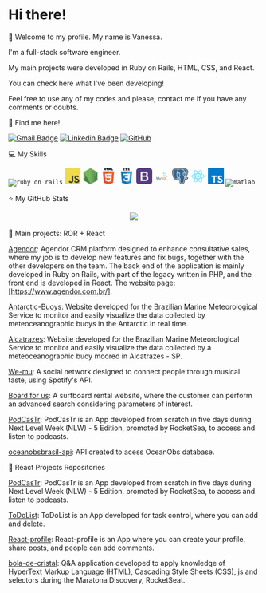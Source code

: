 # Hi there! <animated-image data-catalyst=""><a target="_blank" rel="noopener noreferrer" href="https://camo.githubusercontent.com/fb070d9f71a64edbafed08519130d75e7e0a0a69665d50d94ad095157f702e59/68747470733a2f2f6d656469612e67697068792e636f6d2f6d656469612f6d47634e6a736657416a593541455a4e77362f67697068792e676966" data-target="animated-image.originalLink" hidden=""><img src="https://camo.githubusercontent.com/fb070d9f71a64edbafed08519130d75e7e0a0a69665d50d94ad095157f702e59/68747470733a2f2f6d656469612e67697068792e636f6d2f6d656469612f6d47634e6a736657416a593541455a4e77362f67697068792e676966" width="50" data-canonical-src="https://media.giphy.com/media/mGcNjsfWAjY5AEZNw6/giphy.gif" style="max-width: 100%;" data-target="animated-image.originalImage" hidden=""></a>
 
<p align="left" dir="auto"> 
 <g-emoji class="g-emoji" alias="vulcan_salute" fallback-src="https://github.githubassets.com/images/icons/emoji/unicode/1f596.png">🖖</g-emoji> 
 Welcome to my profile. My name is Vanessa. 
</p>
 
<p align="left" dir="auto"> 
 I'm a full-stack software engineer. 
</p>

<p align="left" dir="auto">  
 My main projects were developed in Ruby on Rails, HTML, CSS, and React. 
 
</p>
 
<p align="left" dir="auto">  
 You can check here what I've been developing! 
</p>
 
<p align="left" dir="auto">   
 Feel free to use any of my codes and please, contact me if you have any comments or doubts. 
</p>

👀 Find me here!

[![Gmail Badge](https://img.shields.io/badge/-vanessabach.r@gmail.com-c14438?style=flat-square&logo=Gmail&logoColor=white&link=mailto:vanessabach.r@gmail.com)](mailto:vanessabach.r@gmail.com)
[![Linkedin Badge](https://img.shields.io/badge/-bachvanessa-blue?style=flat-square&logo=Linkedin&logoColor=white&link=https://www.linkedin.com/in/bachvanessa/)](https://www.linkedin.com/in/bachvanessa/)
[![GitHub](https://img.shields.io/badge/-GitHub-181717?style=flat-square&logo=github&logoColor=white&link=https://github.com/VanessaBach)](https://github.com/VanessaBach)


:computer: My Skills

<code><img height="32" src="https://upload.wikimedia.org/wikipedia/commons/1/16/Ruby_on_Rails-logo.png" alt="ruby on rails"/></code>
<code><img height="32" src="https://raw.githubusercontent.com/github/explore/80688e429a7d4ef2fca1e82350fe8e3517d3494d/topics/javascript/javascript.png" alt="Javascript"/></code>
<code><img height="32" src="https://raw.githubusercontent.com/github/explore/80688e429a7d4ef2fca1e82350fe8e3517d3494d/topics/nodejs/nodejs.png" alt="Nodejs"/></code>
<code><img height="32" src="https://raw.githubusercontent.com/github/explore/80688e429a7d4ef2fca1e82350fe8e3517d3494d/topics/html/html.png" alt="HTML5"/></code>
<code><img height="32" src="https://raw.githubusercontent.com/github/explore/80688e429a7d4ef2fca1e82350fe8e3517d3494d/topics/css/css.png" alt="CSS"/></code>
<code><img height="32" src="https://raw.githubusercontent.com/github/explore/80688e429a7d4ef2fca1e82350fe8e3517d3494d/topics/bootstrap/bootstrap.png" alt="Bootstrap"/></code>
<code><img height="32" src="https://raw.githubusercontent.com/github/explore/80688e429a7d4ef2fca1e82350fe8e3517d3494d/topics/mysql/mysql.png" alt="MySQL"/></code>
<code><img height="32" src="https://raw.githubusercontent.com/github/explore/80688e429a7d4ef2fca1e82350fe8e3517d3494d/topics/postgresql/postgresql.png" alt="PostegreSQL"/></code>
<code><img height="32" src="https://raw.githubusercontent.com/github/explore/80688e429a7d4ef2fca1e82350fe8e3517d3494d/topics/react/react.png" alt="react"/></code>
 <code><img height="32" src="https://raw.githubusercontent.com/github/explore/80688e429a7d4ef2fca1e82350fe8e3517d3494d/topics/typescript/typescript.png" alt="typescript"/></code>
<code><img height="32" src="https://upload.wikimedia.org/wikipedia/commons/2/21/Matlab_Logo.png" alt="matlab"/></code>


⭐ My GitHub Stats

<p align="center">
<a href="https://github.com/VanessaBach">
  <img height="180em" src="https://github-readme-stats-eight-theta.vercel.app/api/top-langs/?username=VanessaBach&layout=compact&langs_count=8&theme=dracula"/>
</a>
</p>


📎 Main projects: ROR + React


[Agendor](https://github.com/orgs/agendor/repositories): Agendor CRM platform designed to enhance consultative sales, where my job is to develop new features and fix bugs, together with the other developers on the team. The back end of the application is mainly developed in Ruby on Rails, with part of the legacy written in PHP, and the front end is developed in React.
The website page: [https://www.agendor.com.br/].

[Antarctic-Buoys](https://github.com/VanessaBach/Antarctic-Buoys): Website developed for the Brazilian Marine Meteorological Service to monitor and easily visualize the data collected by meteoceanographic buoys in the Antarctic in real time. 

[Alcatrazes](https://github.com/VanessaBach/Alcatrazes): Website developed for the Brazilian Marine Meteorological Service to monitor and easily visualize the data collected by a meteoceanographic buoy moored in Alcatrazes - SP.  

[We-mu](https://github.com/VanessaBach/wemu): A social network designed to connect people through musical taste, using Spotify's API.

[Board for us](https://github.com/VanessaBach/boards_for_us): A surfboard rental website, where the customer can perform an advanced search considering parameters of interest.

[PodCasTr](https://github.com/VanessaBach/PodCasTr): PodCasTr is an App developed from scratch in five days during Next Level Week (NLW) - 5 Edition, promoted by RocketSea, to access and listen to podcasts.

[oceanobsbrasil-api](https://github.com/VanessaBach/oceanobsbrasil-api): API created to acess OceanObs database.


📎 React Projects Repositories

[PodCasTr](https://github.com/VanessaBach/PodCasTr): PodCasTr is an App developed from scratch in five days during Next Level Week (NLW) - 5 Edition, promoted by RocketSea, to access and listen to podcasts.

[ToDoList](https://github.com/VanessaBach/ToDoList): ToDoList is an App developed for task control, where you can add and delete.

[React-profile](https://github.com/VanessaBach/React-profile): React-profile is an App where you can create your profile, share posts, and people can add comments. 

[bola-de-cristal](https://github.com/VanessaBach/bola-de-cristal): Q&A application developed to apply knowledge of HyperText Markup Language (HTML), Cascading Style Sheets (CSS), js and selectors during the Maratona Discovery, RocketSeat.


